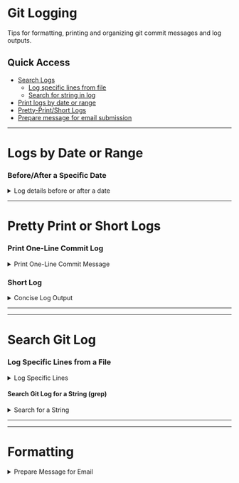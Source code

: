 # Git Logging
Tips for formatting, printing and organizing git commit messages and log outputs.

## Quick Access
- [Search Logs](#search-git-log)
  - [Log specific lines from file](#log-specific-lines-from-a-file)
  - [Search for string in log](#search-git-log-for-a-string-grep)
- [Print logs by date or range](#logs-by-date-or-range)
- [Pretty-Print/Short Logs](#concise-printing-of-git-log)
- [Prepare message for email submission](#prepare-a-message-for-email-submission)


---

# Logs by Date or Range


### Before/After a Specific Date

<details>
  <summary>Log details before or after a date</summary>


```bash
# print all logs before Aug 13
git log --before "Tues Aug 13 2019"


# print all logs after Aug 13
git log --after "Tues Aug 13 2019"
```

</details>



---

# Pretty Print or Short Logs


### Print One-Line Commit Log

<details>
  <summary>Print One-Line Commit Message</summary>

```bash
git log --oneline --graph
```

</details>


### Short Log

<details>
  <summary>Concise Log Output</summary>



```bash
git shortlog
```

</details>


---

---

# Search Git Log


### Log Specific Lines from a File

<details>
  <summary>Log Specific Lines</summary>

- ```git log -u -L <start>,<end>:<path-to-file>```


```bash
# Syntax: git log -u -L <starting-line>,<ending-line>:<path-to-file>

# Example:
git log -u -L 133,250:src/components/shared/CustomDropdown.js
```

</details>




#### Search Git Log for a String (grep)

<details>
  <summary>Search for a String</summary>
  
```
git log --all --grep="some string here"
```

</details>


---

---

# Formatting

<details>
  <summary>Prepare Message for Email</summary>

### Prepare a Message for Email Submission
The ```git format-patch <commit_id>``` command will create a file with a history of any commit with the applied changes mapped out with "before" and "after" snapshots of the code and the changes. It's typically used to be sent via email as a changelog.
```bash
# get a log patch of where the branch is currently pointing (HEAD)

git format-patch -1 HEAD

# get a log patch of a specific commit

git format-patch -1 <commit_id>

```

</details>

